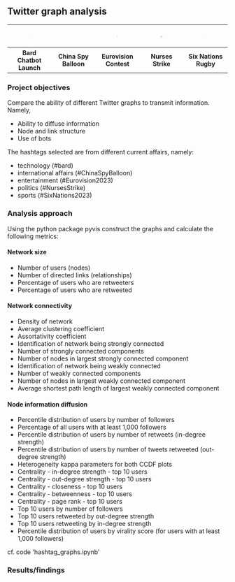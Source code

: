 ## Twitter graph analysis

<table>
  <tr>
    <td>
      <figure>
        <img src="images/bard.png" width="200" alt="Bard Chatbot Launch">
      </figure>
    </td>
    <td>
      <figure>
        <img src="images/ChinaSpyBalloon.png" width="200" alt="China Spy Balloon">
      </figure>
    </td>
    <td>
      <figure>
        <img src="images/Eurovision.png" width="200" alt="Eurovision Song Contest">
      </figure>
    </td>
    <td>
      <figure>
        <img src="images/NursesStrike.png" width="200" alt="Nurses Strike">
      </figure>
    </td>
    <td>
      <figure>
        <img src="images/SixNations.png" width="200" alt="Six Nations Rugby">
      </figure>
    </td>
  </tr>
    <tr>
    <th>Bard Chatbot Launch</th>
    <th>China Spy Balloon</th>
    <th>Eurovision Contest</th>
    <th>Nurses Strike</th>
    <th>Six Nations Rugby</th>
  </tr>
</table>

### Project objectives

Compare the ability of different Twitter graphs to transmit information. Namely, 

- Ability to diffuse information
- Node and link structure
- Use of bots

The hashtags selected are from different current affairs, namely: 

- technology (#bard)
- international affairs (#ChinaSpyBalloon)
- entertainment (#Eurovision2023)
- politics (#NursesStrike)
- sports (#SixNations2023)
  
### Analysis approach

Using the python package pyvis construct the graphs and calculate the following metrics:

#### Network size

- Number of users (nodes)
- Number of directed links (relationships)
- Percentage of users who are retweeters
- Percentage of users who are retweeted

#### Network connectivity

- Density of network
- Average clustering coefficient
- Assortativity coefficient
- Identification of network being strongly connected 
- Number of strongly connected components
- Number of nodes in largest strongly connected component
- Identification of network being weakly connected 
- Number of weakly connected components
- Number of nodes in largest weakly connected component
- Average shortest path length of largest weakly connected component

#### Node information diffusion

- Percentile distribution of users by number of followers
- Percentage of all users with at least 1,000 followers
- Percentile distribution of users by number of retweets (in-degree strength)
- Percentile distribution of users by number of tweets retweeted (out-degree strength)
- Heterogeneity kappa parameters for both CCDF plots
- Centrality - in-degree strength - top 10 users
- Centrality - out-degree strength - top 10 users
- Centrality - closeness - top 10 users
- Centrality - betweenness - top 10 users
- Centrality - page rank - top 10 users
- Top 10 users by number of followers
- Top 10 users retweeted by out-degree strength
- Top 10 users retweeting by in-degree strength
- Percentile distribution of users by virality score (for users with at least 1,000 followers)  

cf. code 'hashtag_graphs.ipynb'

### Results/findings

